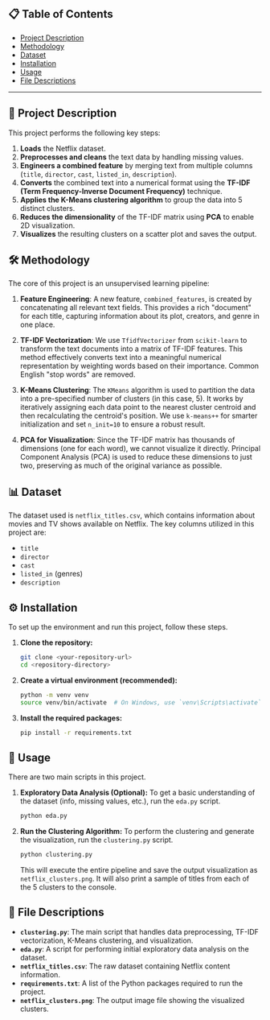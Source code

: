 ## 📋 Table of Contents
* [Project Description](#-project-description)
* [Methodology](#-methodology)
* [Dataset](#-dataset)
* [Installation](#-installation)
* [Usage](#-usage)
* [File Descriptions](#-file-descriptions)

---

## 📝 Project Description

This project performs the following key steps:
1.  **Loads** the Netflix dataset.
2.  **Preprocesses and cleans** the text data by handling missing values.
3.  **Engineers a combined feature** by merging text from multiple columns (`title`, `director`, `cast`, `listed_in`, `description`).
4.  **Converts** the combined text into a numerical format using the **TF-IDF (Term Frequency-Inverse Document Frequency)** technique.
5.  **Applies the K-Means clustering algorithm** to group the data into 5 distinct clusters.
6.  **Reduces the dimensionality** of the TF-IDF matrix using **PCA** to enable 2D visualization.
7.  **Visualizes** the resulting clusters on a scatter plot and saves the output.

## 🛠 Methodology

The core of this project is an unsupervised learning pipeline:

1.  **Feature Engineering**: A new feature, `combined_features`, is created by concatenating all relevant text fields. This provides a rich "document" for each title, capturing information about its plot, creators, and genre in one place.

2.  **TF-IDF Vectorization**: We use `TfidfVectorizer` from `scikit-learn` to transform the text documents into a matrix of TF-IDF features. This method effectively converts text into a meaningful numerical representation by weighting words based on their importance. Common English "stop words" are removed.

3.  **K-Means Clustering**: The `KMeans` algorithm is used to partition the data into a pre-specified number of clusters (in this case, 5). It works by iteratively assigning each data point to the nearest cluster centroid and then recalculating the centroid's position. We use `k-means++` for smarter initialization and set `n_init=10` to ensure a robust result.

4.  **PCA for Visualization**: Since the TF-IDF matrix has thousands of dimensions (one for each word), we cannot visualize it directly. Principal Component Analysis (PCA) is used to reduce these dimensions to just two, preserving as much of the original variance as possible.

## 📊 Dataset

The dataset used is `netflix_titles.csv`, which contains information about movies and TV shows available on Netflix. The key columns utilized in this project are:
* `title`
* `director`
* `cast`
* `listed_in` (genres)
* `description`

## ⚙️ Installation

To set up the environment and run this project, follow these steps.

1.  **Clone the repository:**
    ```bash
    git clone <your-repository-url>
    cd <repository-directory>
    ```

2.  **Create a virtual environment (recommended):**
    ```bash
    python -m venv venv
    source venv/bin/activate  # On Windows, use `venv\Scripts\activate`
    ```

3.  **Install the required packages:**
    ```bash
    pip install -r requirements.txt
    ```

## 🚀 Usage

There are two main scripts in this project.

1.  **Exploratory Data Analysis (Optional):**
    To get a basic understanding of the dataset (info, missing values, etc.), run the `eda.py` script.
    ```bash
    python eda.py
    ```

2.  **Run the Clustering Algorithm:**
    To perform the clustering and generate the visualization, run the `clustering.py` script.
    ```bash
    python clustering.py
    ```
    This will execute the entire pipeline and save the output visualization as `netflix_clusters.png`. It will also print a sample of titles from each of the 5 clusters to the console.

## 📁 File Descriptions

* **`clustering.py`**: The main script that handles data preprocessing, TF-IDF vectorization, K-Means clustering, and visualization.
* **`eda.py`**: A script for performing initial exploratory data analysis on the dataset.
* **`netflix_titles.csv`**: The raw dataset containing Netflix content information.
* **`requirements.txt`**: A list of the Python packages required to run the project.
* **`netflix_clusters.png`**: The output image file showing the visualized clusters.
